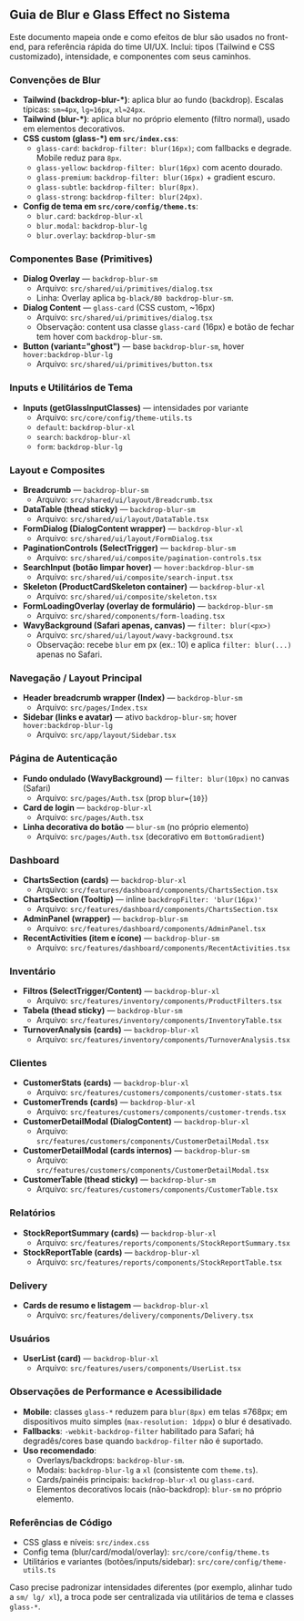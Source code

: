 ## Guia de Blur e Glass Effect no Sistema

Este documento mapeia onde e como efeitos de blur são usados no front-end, para referência rápida do time UI/UX. Inclui: tipos (Tailwind e CSS customizado), intensidade, e componentes com seus caminhos.

### Convenções de Blur
- **Tailwind (backdrop-blur-*)**: aplica blur ao fundo (backdrop). Escalas típicas: `sm≈4px`, `lg≈16px`, `xl≈24px`.
- **Tailwind (blur-*)**: aplica blur no próprio elemento (filtro normal), usado em elementos decorativos.
- **CSS custom (glass-*) em `src/index.css`**:
  - `glass-card`: `backdrop-filter: blur(16px)`; com fallbacks e degrade. Mobile reduz para `8px`.
  - `glass-yellow`: `backdrop-filter: blur(16px)` com acento dourado.
  - `glass-premium`: `backdrop-filter: blur(16px)` + gradient escuro.
  - `glass-subtle`: `backdrop-filter: blur(8px)`.
  - `glass-strong`: `backdrop-filter: blur(24px)`.
- **Config de tema em `src/core/config/theme.ts`**:
  - `blur.card`: `backdrop-blur-xl`
  - `blur.modal`: `backdrop-blur-lg`
  - `blur.overlay`: `backdrop-blur-sm`

### Componentes Base (Primitives)
- **Dialog Overlay** — `backdrop-blur-sm`
  - Arquivo: `src/shared/ui/primitives/dialog.tsx`
  - Linha: Overlay aplica `bg-black/80 backdrop-blur-sm`.
- **Dialog Content** — `glass-card` (CSS custom, ~16px)
  - Arquivo: `src/shared/ui/primitives/dialog.tsx`
  - Observação: content usa classe `glass-card` (16px) e botão de fechar tem hover com `backdrop-blur-sm`.
- **Button (variant="ghost")** — base `backdrop-blur-sm`, hover `hover:backdrop-blur-lg`
  - Arquivo: `src/shared/ui/primitives/button.tsx`

### Inputs e Utilitários de Tema
- **Inputs (getGlassInputClasses)** — intensidades por variante
  - Arquivo: `src/core/config/theme-utils.ts`
  - `default`: `backdrop-blur-xl`
  - `search`: `backdrop-blur-xl`
  - `form`: `backdrop-blur-lg`

### Layout e Composites
- **Breadcrumb** — `backdrop-blur-sm`
  - Arquivo: `src/shared/ui/layout/Breadcrumb.tsx`
- **DataTable (thead sticky)** — `backdrop-blur-sm`
  - Arquivo: `src/shared/ui/layout/DataTable.tsx`
- **FormDialog (DialogContent wrapper)** — `backdrop-blur-xl`
  - Arquivo: `src/shared/ui/layout/FormDialog.tsx`
- **PaginationControls (SelectTrigger)** — `backdrop-blur-sm`
  - Arquivo: `src/shared/ui/composite/pagination-controls.tsx`
- **SearchInput (botão limpar hover)** — `hover:backdrop-blur-sm`
  - Arquivo: `src/shared/ui/composite/search-input.tsx`
- **Skeleton (ProductCardSkeleton container)** — `backdrop-blur-xl`
  - Arquivo: `src/shared/ui/composite/skeleton.tsx`
- **FormLoadingOverlay (overlay de formulário)** — `backdrop-blur-sm`
  - Arquivo: `src/shared/components/form-loading.tsx`
- **WavyBackground (Safari apenas, canvas)** — `filter: blur(<px>)`
  - Arquivo: `src/shared/ui/layout/wavy-background.tsx`
  - Observação: recebe `blur` em px (ex.: 10) e aplica `filter: blur(...)` apenas no Safari.

### Navegação / Layout Principal
- **Header breadcrumb wrapper (Index)** — `backdrop-blur-sm`
  - Arquivo: `src/pages/Index.tsx`
- **Sidebar (links e avatar)** — ativo `backdrop-blur-sm`; hover `hover:backdrop-blur-lg`
  - Arquivo: `src/app/layout/Sidebar.tsx`

### Página de Autenticação
- **Fundo ondulado (WavyBackground)** — `filter: blur(10px)` no canvas (Safari)
  - Arquivo: `src/pages/Auth.tsx` (prop `blur={10}`)
- **Card de login** — `backdrop-blur-xl`
  - Arquivo: `src/pages/Auth.tsx`
- **Linha decorativa do botão** — `blur-sm` (no próprio elemento)
  - Arquivo: `src/pages/Auth.tsx` (decorativo em `BottomGradient`)

### Dashboard
- **ChartsSection (cards)** — `backdrop-blur-xl`
  - Arquivo: `src/features/dashboard/components/ChartsSection.tsx`
- **ChartsSection (Tooltip)** — inline `backdropFilter: 'blur(16px)'`
  - Arquivo: `src/features/dashboard/components/ChartsSection.tsx`
- **AdminPanel (wrapper)** — `backdrop-blur-sm`
  - Arquivo: `src/features/dashboard/components/AdminPanel.tsx`
- **RecentActivities (item e ícone)** — `backdrop-blur-sm`
  - Arquivo: `src/features/dashboard/components/RecentActivities.tsx`

### Inventário
- **Filtros (SelectTrigger/Content)** — `backdrop-blur-xl`
  - Arquivo: `src/features/inventory/components/ProductFilters.tsx`
- **Tabela (thead sticky)** — `backdrop-blur-sm`
  - Arquivo: `src/features/inventory/components/InventoryTable.tsx`
- **TurnoverAnalysis (cards)** — `backdrop-blur-xl`
  - Arquivo: `src/features/inventory/components/TurnoverAnalysis.tsx`

### Clientes
- **CustomerStats (cards)** — `backdrop-blur-xl`
  - Arquivo: `src/features/customers/components/customer-stats.tsx`
- **CustomerTrends (cards)** — `backdrop-blur-xl`
  - Arquivo: `src/features/customers/components/customer-trends.tsx`
- **CustomerDetailModal (DialogContent)** — `backdrop-blur-xl`
  - Arquivo: `src/features/customers/components/CustomerDetailModal.tsx`
- **CustomerDetailModal (cards internos)** — `backdrop-blur-sm`
  - Arquivo: `src/features/customers/components/CustomerDetailModal.tsx`
- **CustomerTable (thead sticky)** — `backdrop-blur-sm`
  - Arquivo: `src/features/customers/components/CustomerTable.tsx`

### Relatórios
- **StockReportSummary (cards)** — `backdrop-blur-xl`
  - Arquivo: `src/features/reports/components/StockReportSummary.tsx`
- **StockReportTable (cards)** — `backdrop-blur-xl`
  - Arquivo: `src/features/reports/components/StockReportTable.tsx`

### Delivery
- **Cards de resumo e listagem** — `backdrop-blur-xl`
  - Arquivo: `src/features/delivery/components/Delivery.tsx`

### Usuários
- **UserList (card)** — `backdrop-blur-xl`
  - Arquivo: `src/features/users/components/UserList.tsx`

### Observações de Performance e Acessibilidade
- **Mobile**: classes `glass-*` reduzem para `blur(8px)` em telas ≤768px; em dispositivos muito simples (`max-resolution: 1dppx`) o blur é desativado.
- **Fallbacks**: `-webkit-backdrop-filter` habilitado para Safari; há degradês/cores base quando `backdrop-filter` não é suportado.
- **Uso recomendado**:
  - Overlays/backdrops: `backdrop-blur-sm`.
  - Modais: `backdrop-blur-lg` a `xl` (consistente com `theme.ts`).
  - Cards/painéis principais: `backdrop-blur-xl` ou `glass-card`.
  - Elementos decorativos locais (não-backdrop): `blur-sm` no próprio elemento.

### Referências de Código
- CSS glass e níveis: `src/index.css`
- Config tema (blur/card/modal/overlay): `src/core/config/theme.ts`
- Utilitários e variantes (botões/inputs/sidebar): `src/core/config/theme-utils.ts`

Caso precise padronizar intensidades diferentes (por exemplo, alinhar tudo a `sm/ lg/ xl`), a troca pode ser centralizada via utilitários de tema e classes `glass-*`.

